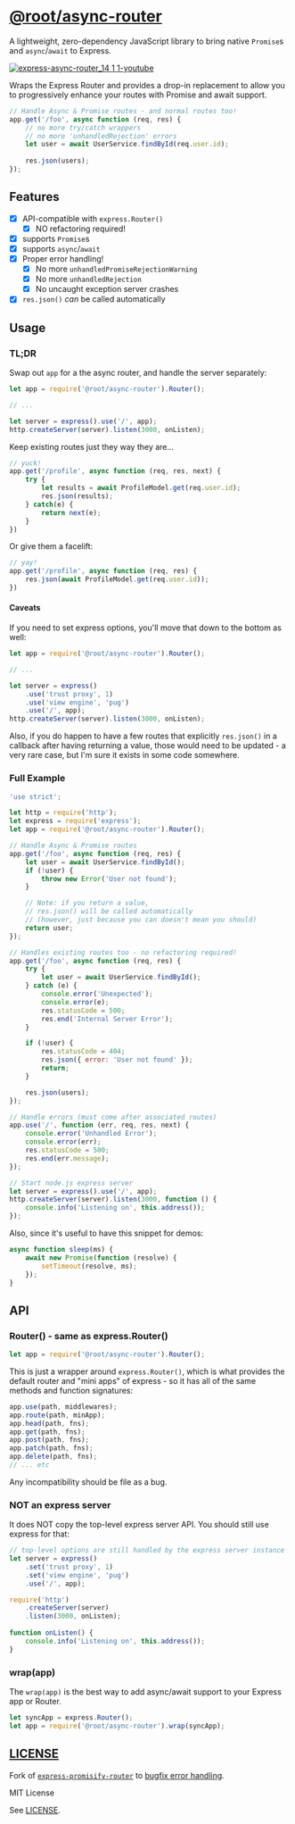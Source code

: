 # [@root/async-router](https://github.com/therootcompany/async-router)

A lightweight, zero-dependency JavaScript library to bring native `Promise`s and
`async`/`await` to Express.

[![express-async-router_14 1 1-youtube](https://user-images.githubusercontent.com/122831/120441794-2cb13180-c342-11eb-9747-6db1e472b3be.jpg)](https://www.youtube.com/watch?v=XFn0SJmGYs4&list=PLxki0D-ilnqZfyo2dZe11ZNGP7RJxJcoA&index=18)

Wraps the Express Router and provides a drop-in replacement to allow you to
progressively enhance your routes with Promise and await support.

```js
// Handle Async & Promise routes - and normal routes too!
app.get('/foo', async function (req, res) {
    // no more try/catch wrappers
    // no more 'unhandledRejection' errors
    let user = await UserService.findById(req.user.id);
    
    res.json(users);
});
```

## Features

-   [x] API-compatible with `express.Router()`
    -   [x] NO refactoring required!
-   [x] supports `Promise`s
-   [x] supports `async`/`await`
-   [x] Proper error handling!
    - [x] No more `unhandledPromiseRejectionWarning`  
    - [x] No more `unhandledRejection`
    - [x] No uncaught exception server crashes
-   [x] `res.json()` _can_ be called automatically

## Usage

### TL;DR

Swap out `app` for a the async router, and handle the server separately:

```js
let app = require('@root/async-router').Router();

// ...

let server = express().use('/', app);
http.createServer(server).listen(3000, onListen);
```

Keep existing routes just they way they are...

```js
// yuck!
app.get('/profile', async function (req, res, next) {
    try {
        let results = await ProfileModel.get(req.user.id);
        res.json(results);
    } catch(e) {
        return next(e);
    }
})
```

Or give them a facelift:

```js
// yay!
app.get('/profile', async function (req, res) {
    res.json(await ProfileModel.get(req.user.id));
})
```

#### Caveats

If you need to set express options, you'll move that down to the bottom as well:

```js
let app = require('@root/async-router').Router();

// ...

let server = express()
    .use('trust proxy', 1)
    .use('view engine', 'pug')
    .use('/', app);
http.createServer(server).listen(3000, onListen);
```

Also, if you do happen to have a few routes that explicitly
`res.json()` in a callback after having returning a value,
those would need to be updated - a very rare case, but I'm
sure it exists in some code somewhere.

### Full Example

```js
'use strict';

let http = require('http');
let express = require('express');
let app = require('@root/async-router').Router();

// Handle Async & Promise routes
app.get('/foo', async function (req, res) {
    let user = await UserService.findById();
    if (!user) {
        throw new Error('User not found');
    }

    // Note: if you return a value,
    // res.json() will be called automatically
    // (however, just because you can doesn't mean you should)
    return user;
});

// Handles existing routes too - no refactoring required!
app.get('/foo', async function (req, res) {
    try {
        let user = await UserService.findById();
    } catch (e) {
        console.error('Unexpected');
        console.error(e);
        res.statusCode = 500;
        res.end('Internal Server Error');
    }

    if (!user) {
        res.statusCode = 404;
        res.json({ error: 'User not found' });
        return;
    }

    res.json(users);
});

// Handle errors (must come after associated routes)
app.use('/', function (err, req, res, next) {
    console.error('Unhandled Error');
    console.error(err);
    res.statusCode = 500;
    res.end(err.message);
});

// Start node.js express server
let server = express().use('/', app);
http.createServer(server).listen(3000, function () {
    console.info('Listening on', this.address());
});
```

Also, since it's useful to have this snippet for demos:

```js
async function sleep(ms) {
    await new Promise(function (resolve) {
        setTimeout(resolve, ms);
    });
}
```

## API

### Router() - same as express.Router()

```js
let app = require('@root/async-router').Router();
```

This is just a wrapper around `express.Router()`, which is what provides the
default router and "mini apps" of express - so it has all of the same methods
and function signatures:

```js
app.use(path, middlewares);
app.route(path, minApp);
app.head(path, fns);
app.get(path, fns);
app.post(path, fns);
app.patch(path, fns);
app.delete(path, fns);
// ... etc
```

Any incompatibility should be file as a bug.

### NOT an express server

It does NOT copy the top-level express server API. You should still use express for that:

```js
// top-level options are still handled by the express server instance
let server = express()
    .set('trust proxy', 1)
    .set('view engine', 'pug')
    .use('/', app);

require('http')
    .createServer(server)
    .listen(3000, onListen);
    
function onListen() {
    console.info('Listening on', this.address());
}
```

### wrap(app)

The `wrap(app)` is the best way to add async/await
support to your Express app or Router.

```js
let syncApp = express.Router();
let app = require('@root/async-router').wrap(syncApp);
```

## [LICENSE](/LICENSE)

Fork of [`express-promisify-router`][fork] to [bugfix error handling][fix].

[fork]: https://github.com/michal-choluj/express-promisify-router#readme
[fix]: https://github.com/michal-choluj/express-promisify-router/pull/3

MIT License

See [LICENSE](/LICENSE).
